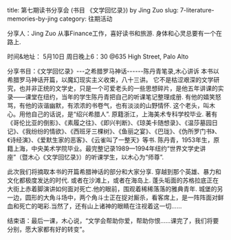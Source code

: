 title: 第七期读书分享会 (书目 《文学回忆录》) by Jing Zuo
slug: 7-literature-memories-by-jing
category: 往期活动

分享人：Jing Zuo 从事Finance工作，喜好读书和旅游. 身体和心灵总要有一个在路上.

时间&地址： 5月10日 周日晚上6：30 @635 High Street, Palo Alto

分享书目：《文学回忆录》---之希腊罗马神话------陈丹青笔录,木心讲诉
本书以希腊罗马神话开篇，以魔幻现实主义收束，八十三讲。
它不是枯涩艰深的文学研究，也并非正统的文学史，只是一个可爱老头的一些思想碎片，是他五年讲课的实录——课堂在纽约，当年的学生陈丹青把自己的听课笔记整理成册. 有他的嬉笑怒骂，有他的诙谐幽默，有浓浓的书卷气，也有淡淡的山野情怀.
这个老头，叫木心。用他自己的话说，是“绍兴希腊人”. 原籍浙江，上海美术专科学校毕业. 著有《哥伦比亚的倒影》、《素履之往》、《即兴判断》、《琼美卡随想录》、《温莎墓园日记》、《我纷纷的情欲》、《西班牙三棵树》、《鱼丽之宴》、《巴珑》、《伪所罗门书》、《诗经演》、《爱默生家的恶客》、《云雀叫了一整天》等书.
陈丹青，1953年生，原籍上海，中央美术学院毕业。最完整记录1989—1994年纽约“世界文学史讲座”（暨木心《文学回忆录》）的听课学生，以木心为“师尊”.

此次我们将摘取本书的开篇希腊神话的部分和大家分享. 穿越到那个英雄、暴力和文化都极度发达的时代. 或者在沙滩上，或者在海岛上. 蓬头垢面的苏格拉底正在大街上赤着脚演讲如何面对死亡.他的眼前，围观着稀稀落落的雅典青年. 城堡的另一边，圆形的大角斗场中，两个角斗士正在捉对厮杀，看客席上，是一阵阵面对鲜血和死亡的喝彩.当然了，还有山上诸神的眼睛在注视着这一切......

结束语：最后一课，木心说，“文学会帮助你爱，帮助你恨……课完了，我们将要分别，愿大家都有好的转变”。

